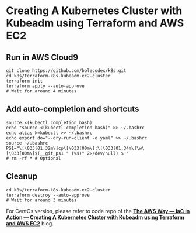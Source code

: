 # Creating A Kubernetes Cluster with Kubeadm using Terraform and AWS EC2
## Run in AWS Cloud9 
```
git clone https://github.com/bolecodex/k8s.git
cd k8s/terraform-k8s-kubeadm-ec2-cluster
terraform init
terraform apply --auto-approve
# Wait for around 4 minutes
```

## Add auto-completion and shortcuts
```
source <(kubectl completion bash)
echo "source <(kubectl completion bash)" >> ~/.bashrc
echo alias k=kubectl >> ~/.bashrc
echo export do="--dry-run=client -o yaml" >> ~/.bashrc
source ~/.bashrc
PS1="\[\033[01;32m\]cp\[\033[00m\]:\[\033[01;34m\]\w\[\033[00m\]$(__git_ps1 " (%s)" 2>/dev/null) $ "
# rm -rf * # Optional
```

## Cleanup
```
cd k8s/terraform-k8s-kubeadm-ec2-cluster
terraform destroy --auto-approve
# Wait for around 3 minutes
```

For CentOs version, please refer to code repo of the **[The AWS Way — IaC in Action — Creating A Kubernetes Cluster with Kubeadm using Terraform and AWS EC2](https://jdluther.medium.com/the-aws-way-iac-in-action-creating-a-kubernetes-cluster-with-kubeadm-using-terraform-and-aws-8227203e000e)** blog.

